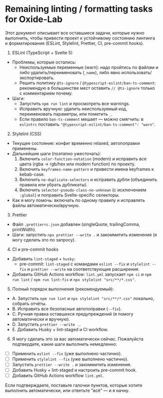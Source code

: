 # Remaining linting / formatting tasks for Oxide-Lab

Этот документ описывает все оставшиеся задачи, которые нужно выполнить, чтобы привести проект к устойчивому состоянию линтинга и форматирования (ESLint, Stylelint, Prettier, CI, pre-commit hooks).

1. ESLint (TypeScript + Svelte 5)

- Проблемы, которые остались:
  - Неиспользуемые переменные (warn): надо пройтись по файлам и либо удалить/переименовать (`_name`), либо явно использовать/экспортировать.
  - Решить политику `@ts-ignore` / `@typescript-eslint/ban-ts-comment`: рекомендую в большинстве мест оставить `// @ts-ignore` только с комментарием почему.
- Шаги:
  - Запустить `npm run lint` и просмотреть все warnings.
  - Исправить вручную: удалить неиспользуемый код, переименовать параметры, или пометить `_`.
  - Если правило `ban-ts-comment` мешает — можно смягчить: в `eslintrc` поставить `"@typescript-eslint/ban-ts-comment": "warn"`.

2. Stylelint (CSS)

- Текущее состояние: конфиг временно relaxed, автопоправки применены.
- Дальнейшие шаги (поэтапно ужесточать):
  1. Включить `color-function-notation` (modern) и исправить все цвета (rgba -> rgb/hex или modern function) по проекту.
  2. Включить `keyframes-name-pattern` и привести имена keyframes к kebab-case.
  3. Включить `no-duplicate-selectors` и исправить дубли (объединить правила или убрать дубликаты).
  4. Включить `selector-pseudo-class-no-unknown` (с исключением `:global`) и поправить Svelte-specific селекторы.
- Как я могу помочь: включать по одному правилу и исправлять файлы автоматически/вручную.

3. Prettier

- Файл `.prettierrc.json` добавлен (singleQuote, trailingComma, printWidth).
- Шаги: запустить `npx prettier --write .` и закоммитить изменения (я могу сделать это по запросу).

4. CI и pre-commit hooks

- Добавить `lint-staged` + `husky`:
  - pre-commit: `lint-staged` с командами `eslint --fix` и `stylelint --fix` и `prettier --write` на соответствующие расширения.
- Добавить GitHub Actions workflow: `lint.yml` запускает `npm ci` и `npm run lint` / `npm run lint:fix` и `npx stylelint "src/**/*.css"`.

5. Полный порядок выполнения (рекомендуемый):

- A. Запустить `npm run lint` и `npx stylelint "src/**/*.css"` локально, собрать отчёты.
- B. Исправить все безопасные автопоправки (`--fix`).
- C. Ручная правка оставшихся предупреждений (я помогу автоматически и вручную).
- D. Запустить `prettier --write .`.
- E. Добавить Husky + lint-staged и CI workflow.

6. Я могу сделать это за вас автоматически сейчас. Пожалуйста подтвердите, какие шаги выполнить немедленно:

- [ ] Применить `eslint --fix` (уже выполнено частично).
- [ ] Применить `stylelint --fix` (уже выполнено частично).
- [ ] Запустить `prettier --write .` и закоммитить изменения.
- [ ] Добавить Husky + lint-staged и настроить pre-commit hook.
- [ ] Добавить GitHub Actions workflow `lint.yml`.

Если подтверждаете, поставьте галочки пунктов, которые хотите выполнить автоматически, или ответьте "всё" — и я начну.
